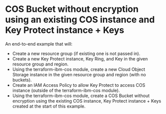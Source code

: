 # COS Bucket without encryption using an existing COS instance and Key Protect instance + Keys

An end-to-end example that will:
- Create a new resource group (if existing one is not passed in).
- Create a new Key Protect instance, Key Ring, and Key in the given resource group and region.
- Using the terraform-ibm-cos module, create a new Cloud Object Storage instance in the given resource group and region (with no buckets).
- Create an IAM Access Policy to allow Key Protect to access COS instance (outside of the terraform-ibm-cos module).
- Using the terraform-ibm-cos module, create a COS Bucket without encryption using the existing COS instance, Key Protect instance + Keys created at the start of this example.
